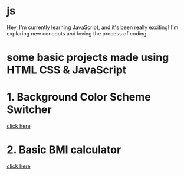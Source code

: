 # js
Hey, I'm currently learning JavaScript, and it's been really exciting! I'm exploring new concepts and loving the process of coding.

# some basic projects made using HTML CSS & JavaScript



# 1. Background Color Scheme Switcher
[click here](https://vivek4nag.github.io/js/07_basic_projects/01_colorChanger/)

# 2. Basic BMI calculator
[click here](https://vivek4nag.github.io/js/07_basic_projects/02_BMICalculator/)
